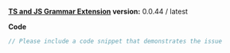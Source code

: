 
**[TS and JS Grammar Extension](https://marketplace.visualstudio.com/items?itemName=ms-vscode.typescript-javascript-grammar) version:**  0.0.44 / latest

**Code**

```ts
// Please include a code snippet that demonstrates the issue

```
